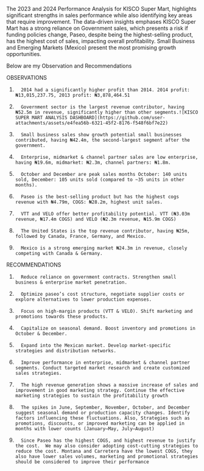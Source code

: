 The 2023 and 2024 Performance Analysis for KISCO Super Mart, highlights significant strengths in sales performance while also identifying key areas that require improvement. The data-driven insights emphases KISCO Super Mart has a strong reliance on Government sales, which presents a risk if funding policies change, Paseo, despite being the highest-selling product, has the highest cost of sales, impacting overall profitability. Small Business and Emerging Markets (Mexico) present the most promising growth opportunities.

Below are my Observation and Recommendations

OBSERVATIONS

1.       2014 had a significantly higher profit than 2014. 2014 profit: ₦13,015,237.75, 2013 profit: ₦3,878,464.51

2.       Government sector is the largest revenue contributor, having ₦52.5m in revenue, significantly higher than other segments.![KISCO SUPER MART ANALYSIS DASHBOARD](https://github.com/user-attachments/assets/e4fea56b-6321-45f2-8176-f548f6bf7e22)


3.       Small business sales show growth potential small businesses contributed, having ₦42.4m, the second-largest segment after the government.

4.       Enterprise, midmarket & channel partner sales are low enterprise, having ₦19.6m, midmarket: ₦2.3m, channel partners: ₦1.8m.

5.       October and December are peak sales months October: 140 units sold, December: 105 units sold (compared to ~35 units in other months).

6.       Paseo is the best-selling product but has the highest cogs revenue with ₦4.79m, COGS: ₦28.2m, highest unit sales.

7.       VTT and VELO offer better profitability potential. VTT (₦3.03m revenue, ₦17.4m COGS) and VELO (₦2.3m revenue, ₦15.9m COGS)

8.       The United States is the top revenue contributor, having ₦25m, followed by Canada, France, Germany, and Mexico.

9.       Mexico is a strong emerging market ₦24.3m in revenue, closely competing with Canada & Germany.

 

RECOMMENDATIONS

1.       Reduce reliance on government contracts. Strengthen small business & enterprise market penetration.

2.       Optimize paseo’s cost structure, negotiate supplier costs or explore alternatives to lower production expenses.

3.       Focus on high-margin products (VTT & VELO). Shift marketing and promotions towards these products.

4.       Capitalize on seasonal demand. Boost inventory and promotions in October & December.

5.       Expand into the Mexican market. Develop market-specific strategies and distribution networks.

6.       Improve performance in enterprise, midmarket & channel partner segments. Conduct targeted market research and create customized sales strategies.

7.       The high revenue generation shows a massive increase of sales and improvement in good marketing strategy. Continue the effective marketing strategies to sustain the profitability growth

8.       The spikes in June, September, November, October, and December suggest seasonal demand or production capacity changes. Identify factors influencing these fluctuations. Also, Strategies such as promotions, discounts, or improved marketing can be applied in months with lower counts (January–May, July–August)

9.       Since Paseo has the highest COGS, and highest revenue to justify the cost.  We may also consider adopting cost-cutting strategies to reduce the cost. Montana and Carretera have the lowest COGS, they also have lower sales volumes, marketing and promotional strategies should be considered to improve their performance
